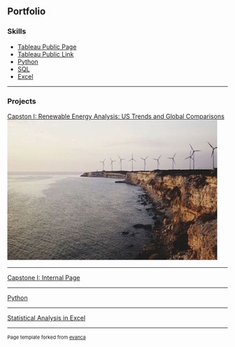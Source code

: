 ## Portfolio

### Skills

- [Tableau Public Page](/tableau_page)
- [Tableau Public Link](https://public.tableau.com/app/profile/amy.leaver)
- [Python](/coming_coon)
- [SQL](/coming_soon)
- [Excel](/excel_page)

---

### Projects 

[Capston I: Renewable Energy Analysis: US Trends and Global Comparisons](https://public.tableau.com/views/Draft3_16977340246330/Story1?:language=en-US&:display_count=n&:origin=viz_share_link)
<img src="images/capstone_wind_sm.jpeg?raw=true"/>

---

[Capstone I: Internal Page](/capstone_page)


---
[Python](/pdf/sample_presentation.pdf)

---
[Statistical Analysis in Excel](http://example.com/)

---






<p style="font-size:11px">Page template forked from <a href="https://github.com/evanca/quick-portfolio">evanca</a></p>
<!-- Remove above link if you don't want to attibute -->
